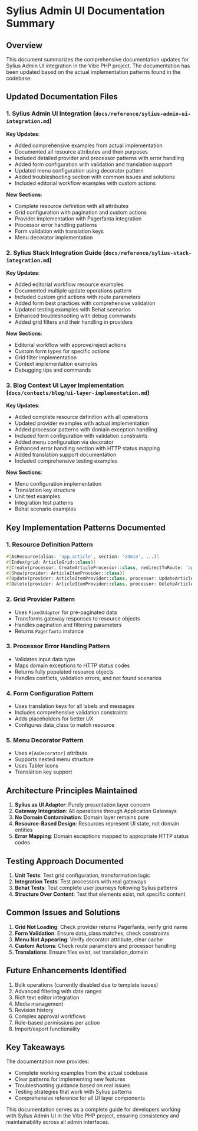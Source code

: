# Sylius Admin UI Documentation Summary

## Overview

This document summarizes the comprehensive documentation updates for Sylius Admin UI integration in the Vibe PHP project. The documentation has been updated based on the actual implementation patterns found in the codebase.

## Updated Documentation Files

### 1. Sylius Admin UI Integration (`docs/reference/sylius-admin-ui-integration.md`)

**Key Updates**:
- Added comprehensive examples from actual implementation
- Documented all resource attributes and their purposes
- Included detailed provider and processor patterns with error handling
- Added form configuration with validation and translation support
- Updated menu configuration using decorator pattern
- Added troubleshooting section with common issues and solutions
- Included editorial workflow examples with custom actions

**New Sections**:
- Complete resource definition with all attributes
- Grid configuration with pagination and custom actions
- Provider implementation with Pagerfanta integration
- Processor error handling patterns
- Form validation with translation keys
- Menu decorator implementation

### 2. Sylius Stack Integration Guide (`docs/reference/sylius-stack-integration.md`)

**Key Updates**:
- Added editorial workflow resource examples
- Documented multiple update operations pattern
- Included custom grid actions with route parameters
- Added form best practices with comprehensive validation
- Updated testing examples with Behat scenarios
- Enhanced troubleshooting with debug commands
- Added grid filters and their handling in providers

**New Sections**:
- Editorial workflow with approve/reject actions
- Custom form types for specific actions
- Grid filter implementation
- Context implementation examples
- Debugging tips and commands

### 3. Blog Context UI Layer Implementation (`docs/contexts/blog/ui-layer-implementation.md`)

**Key Updates**:
- Added complete resource definition with all operations
- Updated provider examples with actual implementation
- Added processor patterns with domain exception handling
- Included form configuration with validation constraints
- Added menu configuration via decorator
- Enhanced error handling section with HTTP status mapping
- Added translation support documentation
- Included comprehensive testing examples

**New Sections**:
- Menu configuration implementation
- Translation key structure
- Unit test examples
- Integration test patterns
- Behat scenario examples

## Key Implementation Patterns Documented

### 1. Resource Definition Pattern
```php
#[AsResource(alias: 'app.article', section: 'admin', ...)]
#[Index(grid: ArticleGrid::class)]
#[Create(processor: CreateArticleProcessor::class, redirectToRoute: 'app_admin_article_index')]
#[Show(provider: ArticleItemProvider::class)]
#[Update(provider: ArticleItemProvider::class, processor: UpdateArticleProcessor::class)]
#[Delete(provider: ArticleItemProvider::class, processor: DeleteArticleProcessor::class)]
```

### 2. Grid Provider Pattern
- Uses `FixedAdapter` for pre-paginated data
- Transforms gateway responses to resource objects
- Handles pagination and filtering parameters
- Returns `Pagerfanta` instance

### 3. Processor Error Handling Pattern
- Validates input data type
- Maps domain exceptions to HTTP status codes
- Returns fully populated resource objects
- Handles conflicts, validation errors, and not found scenarios

### 4. Form Configuration Pattern
- Uses translation keys for all labels and messages
- Includes comprehensive validation constraints
- Adds placeholders for better UX
- Configures data_class to match resource

### 5. Menu Decorator Pattern
- Uses `#[AsDecorator]` attribute
- Supports nested menu structure
- Uses Tabler icons
- Translation key support

## Architecture Principles Maintained

1. **Sylius as UI Adapter**: Purely presentation layer concern
2. **Gateway Integration**: All operations through Application Gateways
3. **No Domain Contamination**: Domain layer remains pure
4. **Resource-Based Design**: Resources represent UI state, not domain entities
5. **Error Mapping**: Domain exceptions mapped to appropriate HTTP status codes

## Testing Approach Documented

1. **Unit Tests**: Test grid configuration, transformation logic
2. **Integration Tests**: Test processors with real gateways
3. **Behat Tests**: Test complete user journeys following Sylius patterns
4. **Structure Over Content**: Test that elements exist, not specific content

## Common Issues and Solutions

1. **Grid Not Loading**: Check provider returns Pagerfanta, verify grid name
2. **Form Validation**: Ensure data_class matches, check constraints
3. **Menu Not Appearing**: Verify decorator attribute, clear cache
4. **Custom Actions**: Check route parameters and processor handling
5. **Translations**: Ensure files exist, set translation_domain

## Future Enhancements Identified

1. Bulk operations (currently disabled due to template issues)
2. Advanced filtering with date ranges
3. Rich text editor integration
4. Media management
5. Revision history
6. Complex approval workflows
7. Role-based permissions per action
8. Import/export functionality

## Key Takeaways

The documentation now provides:
- Complete working examples from the actual codebase
- Clear patterns for implementing new features
- Troubleshooting guidance based on real issues
- Testing strategies that work with Sylius patterns
- Comprehensive reference for all UI layer components

This documentation serves as a complete guide for developers working with Sylius Admin UI in the Vibe PHP project, ensuring consistency and maintainability across all admin interfaces.